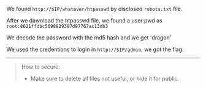 We found `http://$IP/whatever/htpasswd` by disclosed `robots.txt` file.

After we dawnload the htpasswd file, we found a user:pwd as `root:8621ffdbc5698829397d97767ac13db3`

We decode the password with the md5 hash and we get 'dragon'

We used the credentions to login in `http://$IP/admin`, we got the flag.

---

> How to secure:
>
> -  Make sure to delete all files not useful, or hide it for public.
